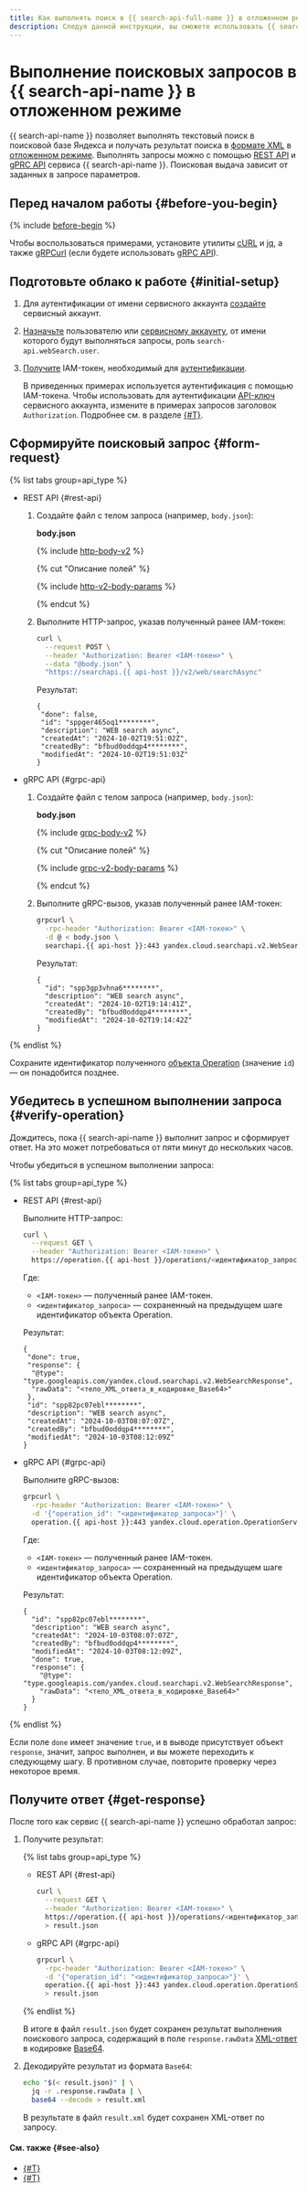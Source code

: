 ```yaml
---
title: Как выполнять поиск в {{ search-api-full-name }} в отложенном режиме
description: Следуя данной инструкции, вы сможете использовать {{ search-api-name }} для отправки поисковых запросов и получения поисковой выдачи в формате XML в отложенном (асинхронном) режиме.
---
```


# Выполнение поисковых запросов в {{ search-api-name }} в отложенном режиме

{{ search-api-name }} позволяет выполнять текстовый поиск в поисковой базе Яндекса и получать результат поиска в [формате XML](../concepts/response.md) в [отложенном режиме](../concepts/web-search.md). Выполнять запросы можно с помощью [REST API](../api-ref/) и [gPRC API](../api-ref/grpc/) сервиса {{ search-api-name }}. Поисковая выдача зависит от заданных в запросе параметров.

## Перед началом работы {#before-you-begin}

{% include [before-begin](../../_tutorials/_tutorials_includes/before-you-begin.md) %}

Чтобы воспользоваться примерами, установите утилиты [cURL](https://curl.haxx.se) и [jq](https://stedolan.github.io/jq), а также [gRPCurl](https://github.com/fullstorydev/grpcurl) (если будете использовать [gRPC API](../api-ref/grpc/)).

## Подготовьте облако к работе {#initial-setup}

1. Для аутентификации от имени сервисного аккаунта [создайте](../../iam/operations/sa/create.md) сервисный аккаунт.
1. [Назначьте](../../iam/operations/sa/assign-role-for-sa.md#binding-role-resource) пользователю или [сервисному аккаунту](../../iam/concepts/users/service-accounts.md), от имени которого будут выполняться запросы, роль `search-api.webSearch.user`.
1. [Получите](../../iam/operations/index.md#iam-tokens) IAM-токен, необходимый для [аутентификации](../api-ref/authentication.md). 

    В приведенных примерах используется аутентификация с помощью IAM-токена. Чтобы использовать для аутентификации [API-ключ](../../iam/concepts/authorization/api-key.md) сервисного аккаунта, измените в примерах запросов заголовок `Authorization`. Подробнее см. в разделе [{#T}](../api-ref/authentication.md).

## Сформируйте поисковый запрос {#form-request}

{% list tabs group=api_type %}

- REST API {#rest-api}

  1. Создайте файл с телом запроса (например, `body.json`):

      **body.json**

      {% include [http-body-v2](../../_includes/search-api/http-body-v2.md) %}

      {% cut "Описание полей" %}

      {% include [http-v2-body-params](../../_includes/search-api/http-v2-body-params.md) %}

      {% endcut %}

  1. Выполните HTTP-запрос, указав полученный ранее IAM-токен:

      ```bash
      curl \
        --request POST \
        --header "Authorization: Bearer <IAM-токен>" \
        --data "@body.json" \
        "https://searchapi.{{ api-host }}/v2/web/searchAsync"
      ```

      Результат:

      ```text
      {
       "done": false,
       "id": "sppger465oq1********",
       "description": "WEB search async",
       "createdAt": "2024-10-02T19:51:02Z",
       "createdBy": "bfbud0oddqp4********",
       "modifiedAt": "2024-10-02T19:51:03Z"
      }
      ```

- gRPC API {#grpc-api}

  1. Создайте файл с телом запроса (например, `body.json`):

      **body.json**

      {% include [grpc-body-v2](../../_includes/search-api/grpc-body-v2.md) %}

      {% cut "Описание полей" %}

      {% include [grpc-v2-body-params](../../_includes/search-api/grpc-v2-body-params.md) %}

      {% endcut %}

  1. Выполните gRPC-вызов, указав полученный ранее IAM-токен:

      ```bash
      grpcurl \
        -rpc-header "Authorization: Bearer <IAM-токен>" \
        -d @ < body.json \
        searchapi.{{ api-host }}:443 yandex.cloud.searchapi.v2.WebSearchAsyncService/Search
      ```

      Результат:

      ```text
      {
        "id": "spp3gp3vhna6********",
        "description": "WEB search async",
        "createdAt": "2024-10-02T19:14:41Z",
        "createdBy": "bfbud0oddqp4********",
        "modifiedAt": "2024-10-02T19:14:42Z"
      }
      ```

{% endlist %}

Сохраните идентификатор полученного [объекта Operation](../../api-design-guide/concepts/operation.md) (значение `id`) — он понадобится позднее.

## Убедитесь в успешном выполнении запроса {#verify-operation}

Дождитесь, пока {{ search-api-name }} выполнит запрос и сформирует ответ. На это может потребоваться от пяти минут до нескольких часов.

Чтобы убедиться в успешном выполнении запроса:

{% list tabs group=api_type %}

- REST API {#rest-api}

  Выполните HTTP-запрос:

  ```bash
  curl \
    --request GET \
    --header "Authorization: Bearer <IAM-токен>" \
    https://operation.{{ api-host }}/operations/<идентификатор_запроса>
  ```

  Где:

  * `<IAM-токен>` — полученный ранее IAM-токен.
  * `<идентификатор_запроса>` — сохраненный на предыдущем шаге идентификатор объекта Operation.

  Результат:

  ```text
  {
   "done": true,
   "response": {
    "@type": "type.googleapis.com/yandex.cloud.searchapi.v2.WebSearchResponse",
    "rawData": "<тело_XML_ответа_в_кодировке_Base64>"
   },
   "id": "spp82pc07ebl********",
   "description": "WEB search async",
   "createdAt": "2024-10-03T08:07:07Z",
   "createdBy": "bfbud0oddqp4********",
   "modifiedAt": "2024-10-03T08:12:09Z"
  }
  ```

- gRPC API {#grpc-api}

  Выполните gRPC-вызов:

  ```bash
  grpcurl \
    -rpc-header "Authorization: Bearer <IAM-токен>" \
    -d '{"operation_id": "<идентификатор_запроса>"}' \
    operation.{{ api-host }}:443 yandex.cloud.operation.OperationService/Get
  ```

  Где:

  * `<IAM-токен>` — полученный ранее IAM-токен.
  * `<идентификатор_запроса>` — сохраненный на предыдущем шаге идентификатор объекта Operation.

  Результат:

  ```text
  {
    "id": "spp82pc07ebl********",
    "description": "WEB search async",
    "createdAt": "2024-10-03T08:07:07Z",
    "createdBy": "bfbud0oddqp4********",
    "modifiedAt": "2024-10-03T08:12:09Z",
    "done": true,
    "response": {
      "@type": "type.googleapis.com/yandex.cloud.searchapi.v2.WebSearchResponse",
      "rawData": "<тело_XML_ответа_в_кодировке_Base64>"
    }
  }
  ```

{% endlist %}

Если поле `done` имеет значение `true`, и в выводе присутствует объект `response`, значит, запрос выполнен, и вы можете переходить к следующему шагу. В противном случае, повторите проверку через некоторое время.

## Получите ответ {#get-response}

После того как сервис {{ search-api-name }} успешно обработал запрос:

1. Получите результат:

    {% list tabs group=api_type %}

    - REST API {#rest-api}

      ```bash
      curl \
        --request GET \
        --header "Authorization: Bearer <IAM-токен>" \
        https://operation.{{ api-host }}/operations/<идентификатор_запроса> \
        > result.json
      ```

    - gRPC API {#grpc-api}

      ```bash
      grpcurl \
        -rpc-header "Authorization: Bearer <IAM-токен>" \
        -d '{"operation_id": "<идентификатор_запроса>"}' \
        operation.{{ api-host }}:443 yandex.cloud.operation.OperationService/Get \
        > result.json
      ```

    {% endlist %}

    В итоге в файл `result.json` будет сохранен результат выполнения поискового запроса, содержащий в поле `response.rawData` [XML-ответ](../concepts/response.md) в кодировке [Base64](https://ru.wikipedia.org/wiki/Base64).

1. Декодируйте результат из формата `Base64`:

    ```bash
    echo "$(< result.json)" | \
      jq -r .response.rawData | \
      base64 --decode > result.xml
    ```

    В результате в файл `result.xml` будет сохранен XML-ответ по запросу.

#### См. также {#see-also}

* [{#T}](../concepts/web-search.md)
* [{#T}](../api-ref/authentication.md)
